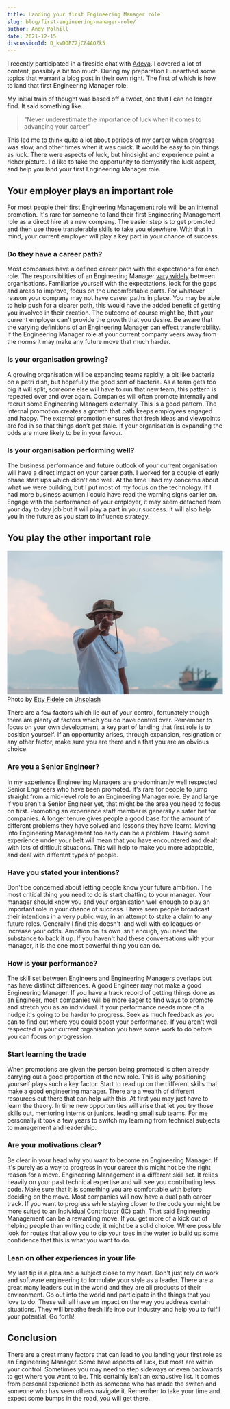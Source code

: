```yaml
---
title: Landing your first Engineering Manager role
slug: blog/first-engineering-manager-role/
author: Andy Polhill
date: 2021-12-15
discussionId: D_kwDOEZ2jC84AOZk5
---
```


I recently participated in a fireside chat with [Adeva](https://adevait.com/events/from-software-developer-to-engineering-manager-mastering-the-transition). I covered a lot of content, possibly a bit too much. During my preparation I unearthed some topics that warrant a blog post in their own right. The first of which is how to land that first Engineering Manager role.

My initial train of thought was based off a tweet, one that I can no longer find. It said something like...

> "Never underestimate the importance of luck when it comes to advancing your career"

This led me to think quite a lot about periods of my career when progress was slow, and other times when it was quick. It would be easy to pin things as luck. There were aspects of luck, but hindsight and experience paint a richer picture. I'd like to take the opportunity to demystify the luck aspect, and help you land your first Engineering Manager role.

## Your employer plays an important role
For most people their first Engineering Management role will be an internal promotion. It's rare for someone to land their first Engineering Management role as a direct hire at a new company. The easier step is to get promoted and then use those transferable skills to take you elsewhere. With that in mind, your current employer will play a key part in your chance of success.

### Do they have a career path?
Most companies have a defined career path with the expectations for each role. The responsibilities of an Engineering Manager [vary widely](https://www.patkua.com/blog/5-engineering-manager-archetypes/) between organisations. Familiarise yourself with the expectations, look for the gaps and areas to improve, focus on the uncomfortable parts. For whatever reason your company may not have career paths in place. You may be able to help push for a clearer path, this would have the added benefit of getting you involved in their creation. The outcome of course might be, that your current employer can't provide the growth that you desire. Be aware that the varying definitions of an Engineering Manager can effect transferability. If the Engineering Manager role at your current company veers away from the norms it may make any future move that much harder.

### Is your organisation growing?
A growing organisation will be expanding teams rapidly, a bit like bacteria on a petri dish, but hopefully the good sort of bacteria. As a team gets too big it will split, someone else will have to run that new team, this pattern is repeated over and over again. Companies will often promote internally and recruit some Engineering Managers externally. This is a good pattern. The internal promotion creates a growth that path keeps employees engaged and happy. The external promotion ensures that fresh ideas and viewpoints are fed in so that things don't get stale. If your organisation is expanding the odds are more likely to be in your favour.

### Is your organisation performing well?
The business performance and future outlook of your current organisation will have a direct impact on your career path. I worked for a couple of early phase start ups which didn't end well. At the time I had my concerns about what we were building, but I put most of my focus on the technology. If I had more business acumen I could have read the warning signs earlier on. Engage with the performance of your employer, it may seem detached from your day to day job but it will play a part in your success. It will also help you in the future as you start to influence strategy.

## You play the other important role

![Someone pointing at you?](../images/you.jpg)
Photo by <a href="https://unsplash.com/@fideletty?utm_source=unsplash&utm_medium=referral&utm_content=creditCopyText">Etty Fidele</a> on <a href="https://unsplash.com/s/photos/you?utm_source=unsplash&utm_medium=referral&utm_content=creditCopyText">Unsplash</a>
  

There are a few factors which lie out of your control, fortunately though there are plenty of factors which you do have control over. Remember to focus on your own development, a key part of landing that first role is to position yourself. If an opportunity arises, through expansion, resignation or any other factor, make sure you are there and a that you are an obvious choice.

### Are you a Senior Engineer?
In my experience Engineering Managers are predominantly well respected Senior Engineers who have been promoted. It's rare for people to jump straight from a mid-level role to an Engineering Manager role. By and large if you aren't a Senior Engineer yet, that might be the area you need to focus on first. Promoting an experience staff member is generally a safer bet for companies. A longer tenure gives people a good base for the amount of different problems they have solved and lessons they have learnt. Moving into Engineering Management too early can be a problem. Having some experience under your belt will mean that you have encountered and dealt with lots of difficult situations. This will help to make you more adaptable, and deal with different types of people.

### Have you stated your intentions?
Don't be concerned about letting people know your future ambition. The most critical thing you need to do is start chatting to your manager. Your manager should know you and your organisation well enough to play an important role in your chance of success. I have seen people broadcast their intentions in a very public way, in an attempt to stake a claim to any future roles. Generally I find this doesn't land well with colleagues or increase your odds. Ambition on its own isn't enough, you need the substance to back it up. If you haven't had these conversations with your manager, it is the one most powerful thing you can do.

### How is your performance?
The skill set between Engineers and Engineering Managers overlaps but has have distinct differences. A good Engineer may not make a good Engineering Manager. If you have a track record of getting things done as an Engineer, most companies will be more eager to find ways to promote and stretch you as an individual. If your performance needs more of a nudge it's going to be harder to progress. Seek as much feedback as you can to find out where you could boost your performance. If you aren't well respected in your current organisation you have some work to do before you can focus on progression.

### Start learning the trade
When promotions are given the person being promoted is often already carrying out a good proportion of the new role. This is why positioning yourself plays such a key factor. Start to read up on the different skills that make a good engineering manager. There are a wealth of different resources out there that can help with this. At first you may just have to learn the theory. In time new opportunities will arise that let you try those skills out, mentoring interns or juniors, leading small sub teams. For me personally it took a few years to switch my learning from technical subjects to management and leadership.

### Are your motivations clear?
Be clear in your head why you want to become an Engineering Manager. If it's purely as a way to progress in your career this might not be the right reason for a move. Engineering Management is a different skill set. It relies heavily on your past technical expertise and will see you contributing less code. Make sure that it is something you are comfortable with before deciding on the move. Most companies will now have a dual path career track. If you want to progress while staying closer to the code you might be more suited to an Individual Contributor (IC) path. That said Engineering Management can be a rewarding move. If you get more of a kick out of helping people than writing code, it might be a solid choice. Where possible look for routes that allow you to dip your toes in the water to build up some confidence that this is what you want to do.

### Lean on other experiences in your life
My last tip is a plea and a subject close to my heart. Don't just rely on work and software engineering to formulate your style as a leader. There are a great many leaders out in the world and they are all products of their environment. Go out into the world and participate in the things that you love to do. These will all have an impact on the way you address certain situations. They will breathe fresh life into our Industry and help you to fulfil your potential. Go forth! 

## Conclusion
There are a great many factors that can lead to you landing your first role as an Engineering Manager. Some have aspects of luck, but most are within your control. Sometimes you may need to step sideways or even backwards to get where you want to be. This certainly isn't an exhaustive list. It comes from personal experience both as someone who has made the switch and someone who has seen others navigate it. Remember to take your time and expect some bumps in the road, you will get there.
